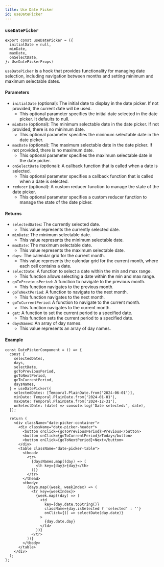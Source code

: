 ```yaml
---
title: Use Date Picker
id: useDatePicker
---
```


### `useDatePicker`

```tsx
export const useDatePicker = ({
  initialDate = null,
  minDate,
  maxDate,
  onSelectDate,
}: UseDatePickerProps)
```

`useDatePicker` is a hook that provides functionality for managing date selection, including navigation between months and setting minimum and maximum selectable dates.


#### Parameters
- `initialDate` (optional): The initial date to display in the date picker. If not provided, the current date will be used.
  - This optional parameter specifies the initial date selected in the date picker. It defaults to null.
- `minDate` (optional): The minimum selectable date in the date picker. If not provided, there is no minimum date.
  - This optional parameter specifies the minimum selectable date in the date picker.
- `maxDate` (optional): The maximum selectable date in the date picker. If not provided, there is no maximum date.
  - This optional parameter specifies the maximum selectable date in the date picker.
- `onSelectDate` (optional): A callback function that is called when a date is selected.
  - This optional parameter specifies a callback function that is called when a date is selected.
- `reducer` (optional): A custom reducer function to manage the state of the date picker.
  - This optional parameter specifies a custom reducer function to manage the state of the date picker.


#### Returns
- `selectedDates`: The currently selected date.
  - This value represents the currently selected date.
- `minDate`: The minimum selectable date.
  - This value represents the minimum selectable date.
- `maxDate`: The maximum selectable date.
  - This value represents the maximum selectable date.
- `days`: The calendar grid for the current month.
  - This value represents the calendar grid for the current month, where each cell contains a date.
- `selectDate`: A function to select a date within the min and max range.
  - This function allows selecting a date within the min and max range.
- `goToPreviousPeriod`: A function to navigate to the previous month.
  - This function navigates to the previous month.
- `goToNextPeriod`: A function to navigate to the next month.
  - This function navigates to the next month.
- `goToCurrentPeriod`: A function to navigate to the current month.
  - This function navigates to the current month.
- `get`: A function to set the current period to a specified date.
  - This function sets the current period to a specified date.
- `daysNames`: An array of day names.
  - This value represents an array of day names.
  

#### Example
```tsx
const DatePickerComponent = () => {
  const {
    selectedDates,
    days,
    selectDate,
    goToPreviousPeriod,
    goToNextPeriod,
    goToCurrentPeriod,
    daysNames,
  } = useDatePicker({
    selectedDates: [Temporal.PlainDate.from('2024-06-01')],
    minDate: Temporal.PlainDate.from('2024-01-01'),
    maxDate: Temporal.PlainDate.from('2024-12-31'),
    onSelectDate: (date) => console.log('Date selected:', date),
  });

  return (
    <div className="date-picker-container">
      <div className="date-picker-header">
        <button onClick={goToPreviousPeriod}>Previous</button>
        <button onClick={goToCurrentPeriod}>Today</button>
        <button onClick={goToNextPeriod}>Next</button>
      </div>
      <table className="date-picker-table">
        <thead>
          <tr>
            {daysNames.map((day) => (
              <th key={day}>{day}</th>
            ))}
          </tr>
        </thead>
        <tbody>
          {days.map((week, weekIndex) => (
            <tr key={weekIndex}>
              {week.map((day) => (
                <td
                  key={day.date.toString()}
                  className={day.isSelected ? 'selected' : ''}
                  onClick={() => selectDate(day.date)}
                >
                  {day.date.day}
                </td>
              ))}
            </tr>
          ))}
        </tbody>
      </table>
    </div>
  );
};
```